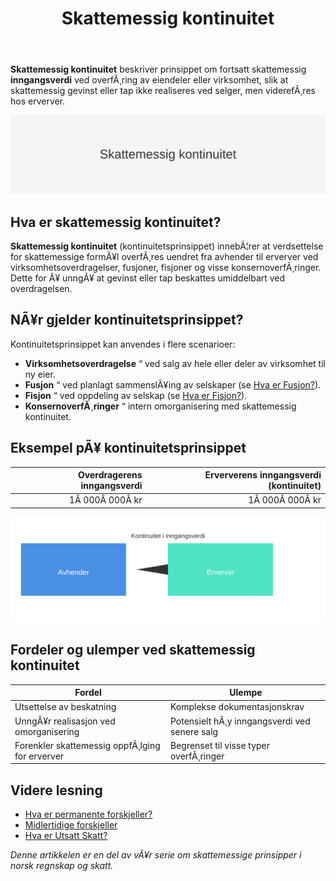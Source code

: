 ﻿---
title: "Skattemessig kontinuitet"
meta_title: "Skattemessig kontinuitet"
meta_description: '**Skattemessig kontinuitet** beskriver prinsippet om fortsatt skattemessig **inngangsverdi** ved overfÃ¸ring av eiendeler eller virksomhet, slik at skattemessig...'
slug: skattemessig-kontinuitet
type: blog
layout: pages/single
---

**Skattemessig kontinuitet** beskriver prinsippet om fortsatt skattemessig **inngangsverdi** ved overfÃ¸ring av eiendeler eller virksomhet, slik at skattemessig gevinst eller tap ikke realiseres ved selger, men viderefÃ¸res hos erverver.

![Skattemessig kontinuitet](skattemessig-kontinuitet-image.svg)

## Hva er skattemessig kontinuitet?

**Skattemessig kontinuitet** (kontinuitetsprinsippet) innebÃ¦rer at verdsettelse for skattemessige formÃ¥l overfÃ¸res uendret fra avhender til erverver ved virksomhetsoverdragelser, fusjoner, fisjoner og visse konsernoverfÃ¸ringer. Dette for Ã¥ unngÃ¥ at gevinst eller tap beskattes umiddelbart ved overdragelsen.

## NÃ¥r gjelder kontinuitetsprinsippet?

Kontinuitetsprinsippet kan anvendes i flere scenarioer:

* **Virksomhetsoverdragelse** “ ved salg av hele eller deler av virksomhet til ny eier.
* **Fusjon** “ ved planlagt sammenslÃ¥ing av selskaper (se [Hva er Fusjon?](/blogs/regnskap/fusjon "Hva er Fusjon? En komplett guide til fusjon i norsk regnskap")).
* **Fisjon** “ ved oppdeling av selskap (se [Hva er Fisjon?](/blogs/regnskap/hva-er-fisjon "Hva er Fisjon? Guide til Fisjon i Norsk Regnskap")).
* **KonsernoverfÃ¸ringer** “ intern omorganisering med skattemessig kontinuitet.

## Eksempel pÃ¥ kontinuitetsprinsippet

| Overdragerens inngangsverdi | Erververens inngangsverdi (kontinuitet) |
|----------------------------:|----------------------------------------:|
| 1Â 000Â 000Â kr               | 1Â 000Â 000Â kr                             |

![Kontinuitetsprinsippet Diagram](kontinuitet-diagram.svg)

## Fordeler og ulemper ved skattemessig kontinuitet

| **Fordel**                                      | **Ulempe**                                                         |
|-------------------------------------------------|--------------------------------------------------------------------|
| Utsettelse av beskatning                        | Komplekse dokumentasjonskrav                                        |
| UnngÃ¥r realisasjon ved omorganisering           | Potensielt hÃ¸y inngangsverdi ved senere salg                        |
| Forenkler skattemessig oppfÃ¸lging for erverver  | Begrenset til visse typer overfÃ¸ringer                              |

## Videre lesning

* [Hva er permanente forskjeller?](/blogs/regnskap/permanente-forskjeller "Permanente forskjeller i regnskap og skatt")
* [Midlertidige forskjeller](/blogs/regnskap/midlertidige-forskjeller "Midlertidige forskjeller i regnskap og skatt")
* [Hva er Utsatt Skatt?](/blogs/regnskap/hva-er-utsatt-skatt "Hva er Utsatt Skatt? Beregning og RegnskapsfÃ¸ring")

_Denne artikkelen er en del av vÃ¥r serie om skattemessige prinsipper i norsk regnskap og skatt._


